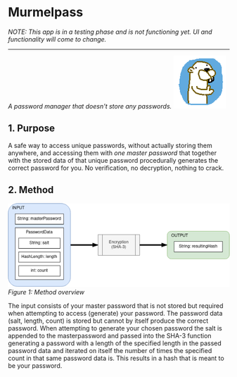 # Murmelpass

*NOTE: This app is in a testing phase and is not functioning yet. UI and functionality will come to change.*

---

*A password manager that doesn't store any passwords.*
![murmel](assets/images/murmel.png) 


## 1. Purpose

A safe way to access unique passwords, without actually storing them anywhere, and accessing them with *one master password* that together with the stored data of that unique password procedurally generates the correct password for you. No verification, no decryption, nothing to crack.

## 2. Method

![Method image 1](assets/images/Encryption_model_1.png)
*Figure 1: Method overview*

The input consists of your master password that is not stored but required when attempting to access (generate) your password. The password data (salt, length, count) is stored but cannot by itself produce the correct password. When attempting to generate your chosen password the salt is appended to the masterpassword and passed into the SHA-3 function generating a password with a length of the specified length in the passed password data and iterated on itself the number of times the specified count in that same password data is. This results in a hash that is meant to be your password.
